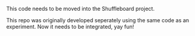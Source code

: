 This code needs to be moved into the Shuffleboard project.

This repo was originally developed seperately using the same code as an experiment. Now it needs to be integrated, yay fun!

